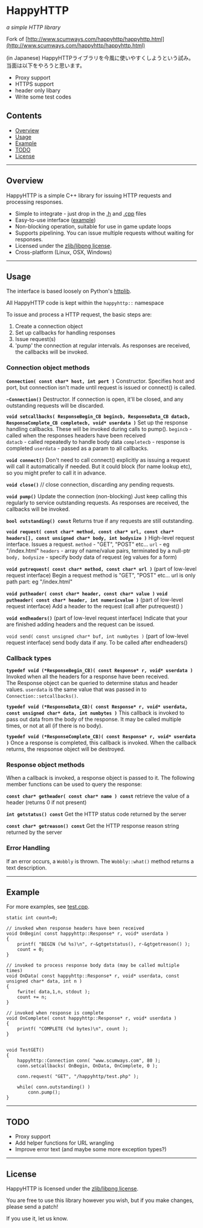 HappyHTTP
=========

*a simple HTTP library*

 Fork of [http://www.scumways.com/happyhttp/happyhttp.html](http://www.scumways.com/happyhttp/happyhttp.html)


(in Japanese)
HappyHTTPライブラリを今風に使いやすくしようという試み。
当面は以下をやろうと思います。

-   Proxy support
-   HTTPS support
-   header only libary
-   Write some test codes


Contents
--------

-   [Overview](#overview)
-   [Usage](#usage)
-   [Example](#example)
-   [TODO](#todo)
-   [License](#license)

* * * * *

Overview
--------

HappyHTTP is a simple C++ library for issuing HTTP requests and
processing responses.

-   Simple to integrate - just drop in the [.h](happyhttp.h) and
    [.cpp](happyhttp.cpp) files
-   Easy-to-use interface ([example](#example))
-   Non-blocking operation, suitable for use in game update loops
-   Supports pipelining. You can issue multiple requests without waiting
    for responses.
-   Licensed under the [zlib/libpng
    license](http://www.opensource.org/licenses/zlib-license.php).
-   Cross-platform (Linux, OSX, Windows)

* * * * *

Usage
-----

The interface is based loosely on Python's
[httplib](http://docs.python.org/lib/module-httplib.html).

All HappyHTTP code is kept within the `happyhttp::` namespace

To issue and process a HTTP request, the basic steps are:

1.  Create a connection object
2.  Set up callbacks for handling responses
3.  Issue request(s)
4.  'pump' the connection at regular intervals. As responses are
    received, the callbacks will be invoked.

### Connection object methods

**`Connection( const char* host, int port )`**
 Constructor. Specifies host and port, but connection isn't made until
request is issued or connect() is called.

**`~Connection()`**
 Destructor. If connection is open, it'll be closed, and any outstanding
requests will be discarded.

**`void setcallbacks( ResponseBegin_CB begincb, ResponseData_CB datacb, ResponseComplete_CB completecb, void* userdata )`**
 Set up the response handling callbacks. These will be invoked during
calls to pump().
 `begincb` - called when the responses headers have been received\
 `datacb` - called repeatedly to handle body data
 `completecb` - response is completed
 `userdata` - passed as a param to all callbacks.

**`void connect()`**
 Don't need to call connect() explicitly as issuing a request will call
it automatically if needed. But it could block (for name lookup etc), so
you might prefer to call it in advance.

**`void close()`**
 // close connection, discarding any pending requests.

**`void pump()`**
 Update the connection (non-blocking) Just keep calling this regularly
to service outstanding requests. As responses are received, the
callbacks will be invoked.

**`bool outstanding() const`**
 Returns true if any requests are still outstanding.

**`void request( const char* method, const char* url, const char* headers[], const unsigned char* body, int bodysize )`**
 High-level request interface. Issues a request.
 `method` - "GET", "POST" etc...
 `url` - eg "/index.html"
 `headers` - array of name/value pairs, terminated by a null-ptr
 `body, bodysize` - specify body data of request (eg values for a form)

**`void putrequest( const char* method, const char* url )`**
 (part of low-level request interface)
 Begin a request
 method is "GET", "POST" etc...
 url is only path part: eg "/index.html"

**`void putheader( const char* header, const char* value )`**
 **`void putheader( const char* header, int numericvalue )`**
 (part of low-level request interface)
 Add a header to the request (call after putrequest() )

**`void endheaders()`**
 (part of low-level request interface)
 Indicate that your are finished adding headers and the request can be
issued.

`void send( const unsigned char* buf, int numbytes )`
 (part of low-level request interface)
 send body data if any. To be called after endheaders()

### Callback types

**`typedef void (*ResponseBegin_CB)( const Response* r, void* userdata )`**
 Invoked when all the headers for a response have been received.\
 The Response object can be queried to determine status and header
values.
 `userdata` is the same value that was passed in to
`Connection::setcallbacks()`.

**`typedef void (*ResponseData_CB)( const Response* r, void* userdata, const unsigned char* data, int numbytes )`**
 This callback is invoked to pass out data from the body of the
response. It may be called multiple times, or not at all (if there is no
body).

**`typedef void (*ResponseComplete_CB)( const Response* r, void* userdata )`**
 Once a response is completed, this callback is invoked. When the
callback returns, the respsonse object will be destroyed.

### Response object methods

When a callback is invoked, a response object is passed to it. The
following member functions can be used to query the response:

**`const char* getheader( const char* name ) const`**
 retrieve the value of a header (returns 0 if not present)

**`int getstatus() const`**
 Get the HTTP status code returned by the server

**`const char* getreason() const`**
 Get the HTTP response reason string returned by the server

### Error Handling

If an error occurs, a `Wobbly` is thrown. The `Wobbly::what()` method
returns a text description.

* * * * *

Example
-------

For more examples, see [test.cpp](test.cpp).


    static int count=0;

    // invoked when response headers have been received
    void OnBegin( const happyhttp::Response* r, void* userdata )
    {
        printf( "BEGIN (%d %s)\n", r-&gtgetstatus(), r-&gtgetreason() );
        count = 0;
    }

    // invoked to process response body data (may be called multiple times)
    void OnData( const happyhttp::Response* r, void* userdata, const unsigned char* data, int n )
    {
        fwrite( data,1,n, stdout );
        count += n;
    }

    // invoked when response is complete
    void OnComplete( const happyhttp::Response* r, void* userdata )
    {
        printf( "COMPLETE (%d bytes)\n", count );
    }


    void TestGET()
    {
        happyhttp::Connection conn( "www.scumways.com", 80 );
        conn.setcallbacks( OnBegin, OnData, OnComplete, 0 );

        conn.request( "GET", "/happyhttp/test.php" );

        while( conn.outstanding() )
            conn.pump();
    }

* * * * *

TODO
----

-   Proxy support
-   Add helper functions for URL wrangling
-   Improve error text (and maybe some more exception types?)

* * * * *

License
-------

HappyHTTP is licensed under the [zlib/libpng
license](http://www.opensource.org/licenses/zlib-license.php).

You are free to use this library however you wish, but if you
make changes, please send a patch!

If you use it, let us know.
